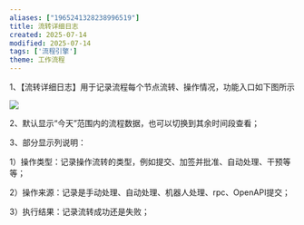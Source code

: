 ```yaml
---
aliases: ["1965241328238996519"]
title: 流转详细日志
created: 2025-07-14
modified: 2025-07-14
tags: ['流程引擎']
theme: 工作流程
---
```


1、【流转详细日志】用于记录流程每个节点流转、操作情况，功能入口如下图所示

![](https://myhelpdoc.oss-cn-heyuan.aliyuncs.com/mdimages/92143441feb8835b2bb9122501d6e319.jpg)

2、默认显示“今天”范围内的流程数据，也可以切换到其余时间段查看；

3、部分显示列说明：

1）操作类型：记录操作流转的类型，例如提交、加签并批准、自动处理、干预等等；

2）操作来源：记录是手动处理、自动处理、机器人处理、rpc、OpenAPI提交；

3）执行结果：记录流转成功还是失败；

